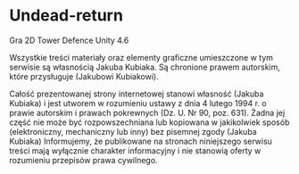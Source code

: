 # Undead-return
Gra 2D Tower Defence Unity 4.6


Wszystkie treści materiały oraz elementy graficzne umieszczone w tym serwisie są własnością Jakuba Kubiaka. Są chronione prawem autorskim, które przysługuje (Jakubowi Kubiakowi).

Całość prezentowanej strony internetowej stanowi własność (Jakuba Kubiaka) i jest utworem w rozumieniu ustawy z dnia 4 lutego 1994 r. o prawie autorskim i prawach pokrewnych (Dz. U. Nr 90, poz. 631). Żadna jej część nie może być rozpowszechniana lub kopiowana w jakikolwiek sposób (elektroniczny, mechaniczny lub inny) bez pisemnej zgody (Jakuba Kubiaka)
Informujemy, że publikowane na stronach niniejszego serwisu treści mają wyłącznie charakter informacyjny i nie stanowią oferty w rozumieniu przepisów prawa cywilnego.

 

